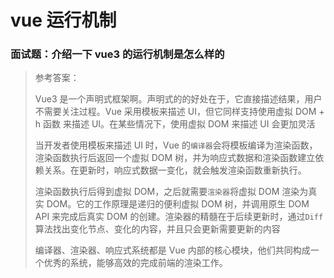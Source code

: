 # vue 运行机制

### 面试题：介绍一下 vue3 的运行机制是怎么样的

> 参考答案：
>
> Vue3 是一个声明式框架啊。声明式的的好处在于，它直接描述结果，用户不需要关注过程。Vue 采用模板来描述 UI，但它同样支持使用虚拟 DOM + h 函数 来描述 UI。在某些情况下，使用虚拟 DOM 来描述 UI 会更加灵活
>
> 当开发者使用模板来描述 UI 时，Vue 的`编译器`会将模板编译为渲染函数，渲染函数执行后返回一个虚拟 DOM 树，并为响应式数据和渲染函数建立依赖关系。在更新时，响应式数据一变化，就会触发渲染函数重新执行。
>
> 渲染函数执行后得到虚拟 DOM，之后就需要`渲染器`将虚拟 DOM 渲染为真实 DOM。它的工作原理是递归的便利虚拟 DOM 树，并调用原生 DOM API 来完成后真实 DOM 的创建。渲染器的精髓在于后续更新时，通过`Diff`算法找出变化节点、变化的内容，并且只会更新需要更新的内容
>
> 编译器、渲染器、响应式系统都是 Vue 内部的核心模块，他们共同构成一个优秀的系统，能够高效的完成前端的渲染工作。
